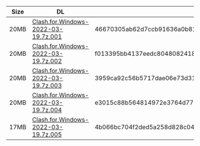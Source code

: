|    Size   |     DL  | sha512sum |
|  ---  |  ---  |  ---  |
| 20MB | [Clash.for.Windows-2022-03-19.7z.001](https://cdn.jsdelivr.net/gh/appleians/cfw_m1@main/Clash.for.Windows-2022-03-19.7z.001) | 46670305ab62d7ccb91636a0b81386e2df9a036cfd3a4f74995c746d2a6044259d63d114202b88328f00c6cecb1a655312f36b36d26788a126ca91a01f728939 |
| 20MB | [Clash.for.Windows-2022-03-19.7z.002](https://cdn.jsdelivr.net/gh/appleians/cfw_m1@main/Clash.for.Windows-2022-03-19.7z.002) | f013395bb4137eedc8048082418a47511861fd695032ddfb4ad80637fce046c5c9169ed7eef38ffd9b82d306d4d29d40255405e0837fd584ec6c6c50c22d4f4d |
| 20MB | [Clash.for.Windows-2022-03-19.7z.003](https://cdn.jsdelivr.net/gh/appleians/cfw_m1@main/Clash.for.Windows-2022-03-19.7z.003) | 3959ca92c56b5717dae06e73d31edd547853700b069e1cb91fa27de1c4de43adf59ce0370a1c79de9837030c24d90abb14fcef08c8ed9c7dd11bb28ebd6f50ef |
| 20MB | [Clash.for.Windows-2022-03-19.7z.004](https://cdn.jsdelivr.net/gh/appleians/cfw_m1@main/Clash.for.Windows-2022-03-19.7z.004) | e3015c88b564814972e3764d7798abfc2ac67b4c3b96ea91c8afc2429e570925c1275676154d77729fb32475d12b48ffc39e88418134e7f6ab074b116ccc3fbd |
| 17MB | [Clash.for.Windows-2022-03-19.7z.005](https://cdn.jsdelivr.net/gh/appleians/cfw_m1@main/Clash.for.Windows-2022-03-19.7z.005) | 4b066bc704f2ded5a258d828c047bb41862675242ce62a8a46ed81cc3b988e0ce68ac1ad908e138d3ca046e75d0bbda14092e796e5b1d81a5938ce921bab2411 |
